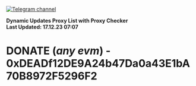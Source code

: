 [![Telegram channel](https://img.shields.io/endpoint?url=https://runkit.io/damiankrawczyk/telegram-badge/branches/master?url=https://t.me/n4z4v0d)](https://t.me/n4z4v0d) 

**Dynamic Updates Proxy List with Proxy Checker**  
**Last Updated: 17.12.23 07:07**

# DONATE (_any evm_) - 0xDEADf12DE9A24b47Da0a43E1bA70B8972F5296F2
